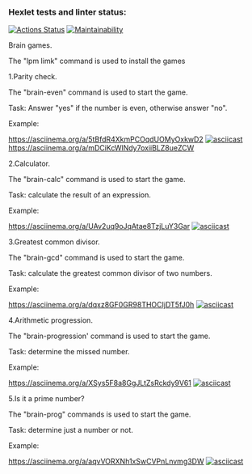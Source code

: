 ### Hexlet tests and linter status:
[![Actions Status](https://github.com/velesfight/frontend-project-lvl1/workflows/hexlet-check/badge.svg)](https://github.com/velesfight/frontend-project-lvl1/actions)
[![Maintainability](https://api.codeclimate.com/v1/badges/8d2c1f0a592b23877c0b/maintainability)](https://codeclimate.com/github/velesfight/frontend-project-lvl1/maintainability)

Brain games.

The "lpm limk" command is used to install the games

1.Parity check.

The "brain-even" command is used to start the game.

Task: Answer "yes" if the number is even, otherwise answer "no".

Example:

https://asciinema.org/a/5tBfdR4XkmPCOqdUOMyOxkwD2
[![asciicast](https://asciinema.org/a/5tBfdR4XkmPCOqdUOMyOxkwD2.svg)](https://asciinema.org/a/5tBfdR4XkmPCOqdUOMyOxkwD2)
https://asciinema.org/a/mDCiKcWlNdy7oxiiBLZ8ueZCW

2.Calculator.

The "brain-calc" command is used to start the game.

Task: calculate the result of an expression.

Example:

https://asciinema.org/a/UAv2uq9oJqAtae8TzjLuY3Gar
[![asciicast](https://asciinema.org/a/UAv2uq9oJqAtae8TzjLuY3Gar.svg)](https://asciinema.org/a/UAv2uq9oJqAtae8TzjLuY3Gar)

3.Greatest common divisor.

The "brain-gcd" command is used to start the game.

Task: calculate the greatest common divisor of two numbers.

Example:

https://asciinema.org/a/dqxz8GF0GR98THOCIjDT5fJ0h
[![asciicast](https://asciinema.org/a/dqxz8GF0GR98THOCIjDT5fJ0h.svg)](https://asciinema.org/a/dqxz8GF0GR98THOCIjDT5fJ0h)

4.Arithmetic progression.

The "brain-progression' command is used to start the game.

Task: determine the missed number.

Example:

https://asciinema.org/a/XSys5F8a8GgJLtZsRckdy9V61
[![asciicast](https://asciinema.org/a/XSys5F8a8GgJLtZsRckdy9V61.svg)](https://asciinema.org/a/XSys5F8a8GgJLtZsRckdy9V61)

5.Is it a prime number?

The "brain-prog" commands is used to start the game.

Task: determine just a number or not.

Example:

https://asciinema.org/a/aqvVORXNh1xSwCVPnLnvmg3DW
[![asciicast](https://asciinema.org/a/aqvVORXNh1xSwCVPnLnvmg3DW.svg)](https://asciinema.org/a/aqvVORXNh1xSwCVPnLnvmg3DW)